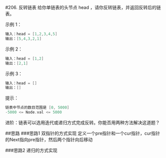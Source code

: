 #206. 反转链表
给你单链表的头节点 head ，请你反转链表，并返回反转后的链表。


示例 1：

```go
输入：head = [1,2,3,4,5]
输出：[5,4,3,2,1]
```

示例 2：

```go
输入：head = [1,2]
输出：[2,1]
```

示例 3：
```go
输入：head = []
输出：[]
```

提示：
```go
链表中节点的数目范围是 [0, 5000]
-5000 <= Node.val <= 5000
```



进阶：链表可以选用迭代或递归方式完成反转。你能否用两种方法解决这道题？

##思路
###思路1 双指针的方式实现
定义一个pre指针和一个cur指针，cur指针的Next指向pre指针，然后两个指针向后移动

###思路2 递归的方式实现
